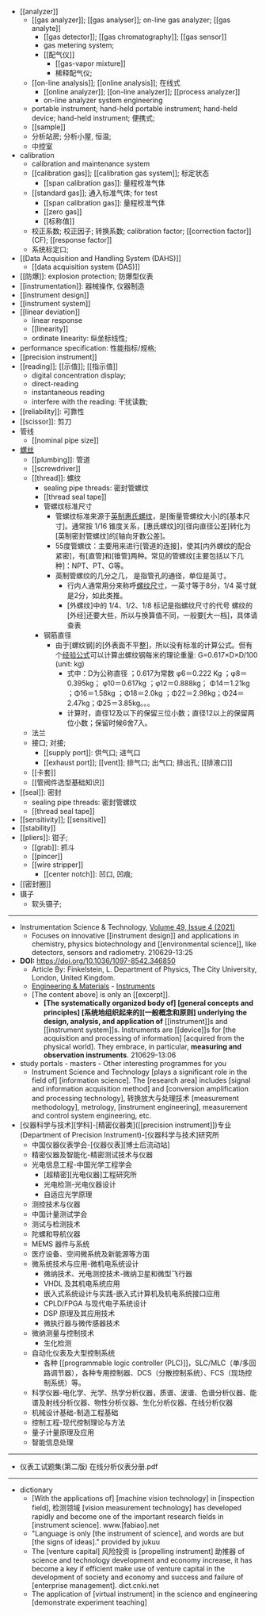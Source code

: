 - [[analyzer]]
    - [[gas analyzer]]; [[gas analyser]]; on-line gas analyzer; [[gas analyte]]
        - [[gas detector]]; [[gas chromatography]]; [[gas sensor]]
        - gas metering system; 
        - [[配气仪]]
            - [[gas-vapor mixture]]
            - 稀释配气仪; 
    - [[on-line analysis]]; [[online analysis]]; 在线式
        - [[online analyzer]]; [[on-line analyzer]]; [[process analyzer]]
        - on-line analyzer system engineering
    - portable instrument; hand-held portable instrument; hand-held device; hand-held instrument; 便携式;  
    - [[sample]]
    - 分析站房; 分析小屋, 恒温;
    - 中控室
- calibration
    - calibration and maintenance system
    - [[calibration gas]]; [[calibration gas system]]; 标定状态
        - [[span calibration gas]]: 量程校准气体
    - [[standard gas]]; 通入标准气体; for test
        - [[span calibration gas]]: 量程校准气体
        - [[zero gas]]
        - [[标称值]]
    - 校正系数; 校正因子; 转换系数; calibration factor; [[correction factor]] (CF); [[response factor]]
    - 系统标定口;
- [[Data Acquisition and Handling System (DAHS)]]
    - [[data acquisition system (DAS)]]
- [[防爆]]: explosion protection; 防爆型仪表
- [[instrumentation]]: 器械操作, 仪器制造 
- [[instrument design]]
- [[instrument system]]
- [[linear deviation]]
    - linear response
    - [[linearity]]
    - ordinate linearity: 纵坐标线性;
- performance specification: 性能指标/规格;
- [[precision instrument]]
- [[reading]]; [[示值]]; [[指示值]]
    - digital concentration display; 
    - direct-reading
    - instantaneous reading
    - interfere with the reading: 干扰读数; 
- [[reliability]]: 可靠性
- [[scissor]]: 剪刀
- 管线
    - [[nominal pipe size]]
- [螺丝]([[screw]])
    - [[plumbing]]: 管道
    - [[screwdriver]]
    - [[thread]]: 螺纹
        - sealing pipe threads: 密封管螺纹
        - [[thread seal tape]]
        - 管螺纹标准尺寸
            - 管螺纹标准来源于[英制惠氏螺纹](((HOT6rPflk)))，是[衡量管螺纹大小]的[基本尺寸]。通常按 1/16 锥度关系，[惠氏螺纹]的[径向直径公差]转化为[英制密封管螺纹]的[轴向牙数公差]。
            - 55度管螺纹：主要用来进行[管道的连接]，使其[内外螺纹的配合紧密]，有[直管]和[锥管]两种。常见的管螺纹[主要包括以下几种]：NPT、PT、G等。
            - 英制管螺纹的几分之几， 是指管孔的通径，单位是英寸。
                - 行内人通常用分来称呼[螺纹尺寸](https://zhidao.baidu.com/question/67581402.html)，一英寸等于8分，1/4 英寸就是2分，如此类推。
                - [外螺纹]中的 1/4、1/2、1/8 标记是指螺纹尺寸的代号
螺纹的[外经]还要大些，所以与换算值不同，一般要[大一档]，具体请查表
        - 钢筋直径
            - 由于[螺纹钢]的[外表面不平整]，所以没有标准的计算公式。但有个[经验公式](https://zhidao.baidu.com/question/815116478331216212.html)可以计算出螺纹钢每米的理论重量: G=0.617×D×D/100 (unit: kg)
                - 式中：D为公称直径 ；0.617为常数 φ6＝0.222 Kg ；φ8＝0.395kg； φ10＝0.617kg ；φ12＝0.888kg； Φ14＝1.21kg ；Φ16＝1.58kg ；Φ18＝2.0kg ；Φ22＝2.98kg；Φ24＝2.47kg；Φ25＝3.85kg。。。
                - 计算时，直径12及以下的保留三位小数；直径12以上的保留两位小数；保留时候6舍7入。
    - 法兰
    - 接口; 对接;
        - [[supply port]]: 供气口; 进气口
        - [[exhaust port]]; [[vent]]; 排气口; 出气口; 排出孔; [[排液口]]
    - [[卡套]]
    - [[管阀件选型基础知识]]
- [[seal]]: 密封
    - sealing pipe threads: 密封管螺纹
    - [[thread seal tape]]
- [[sensitivity]]; [[sensitive]]
- [[stability]]
- [[pliers]]: 钳子;
    - [[grab]]: 抓斗 
    - [[pincer]]
    - [[wire stripper]]
        - [[center notch]]: 凹口, 凹痕;
- [[密封圈]]
- 镊子
    - 软头镊子;
- ---
- Instrumentation Science & Technology, [Volume 49, Issue 4 (2021)](https://www.tandfonline.com/toc/list20/current)
    - Focuses on innovative [[instrument design]] and applications in chemistry, physics biotechnology and [[environmental science]], like detectors, sensors and radiometry.
210629-13:25
- **DOI:** https://doi.org/10.1036/1097-8542.346850
    - Article By: Finkelstein, L. Department of Physics, The City University, London, United Kingdom.
    - [Engineering & Materials](https://www.accessscience.com/topics/engineering-materials) - [Instruments](https://www.accessscience.com/topics/engineering-materials/instruments)
    - [The content above] is only an [[excerpt]].
        - **[The systematically organized body of] [general concepts and principles] [系统地组织起来的][一般概念和原则] underlying the design, analysis, and application of** [[instrument]]s and [[instrument system]]s. Instruments are [[device]]s for [the acquisition and processing of information] [acquired from the physical world]. They embrace, in particular, **measuring and observation instruments**.
210629-13:06
- study portals - masters - Other interesting programmes for you
    - Instrument Science and Technology [plays a significant role in the field of] [information science]. The [research area] includes [signal and information acquisition method] and [conversion amplification and processing technology], 转换放大与处理技术 [measurement methodology], metrology, [instrument engineering], measurement and control system engineering, etc.
- [仪器科学与技术][学科]-[精密仪器类]([[precision instrument]])专业 (Department of Precision Instrument)-[仪器科学与技术]研究所
    - 中国仪器仪表学会-[仪器仪表][博士后流动站]
    - 精密仪器及智能化-精密测试技术与仪器
    - 光电信息工程-中国光学工程学会
        - [超精密][光电仪器]工程研究所
        - 光电检测-光电仪器设计
        - 自适应光学原理
    - 测控技术与仪器
    - 中国计量测试学会
    - 测试与检测技术
    - 陀螺和导航仪器
    - MEMS 器件与系统
    - 医疗设备、空间微系统及新能源等方面
    - 微系统技术与应用-微机电系统设计
        - 微纳技术、光电测控技术-微纳卫星和微型飞行器
        - VHDL 及其机电系统应用
        - 嵌入式系统设计与实践-嵌入式计算机及机电系统接口应用
        - CPLD/FPGA 与现代电子系统设计
        - DSP 原理及其应用技术
        - 微执行器与微传感器技术
    - 微纳测量与控制技术
        - 生化检测
    - 自动化仪表及大型控制系统
        - 各种 [[programmable logic controller (PLC)]]，SLC/MLC（单/多回路调节器），各种专用控制器、DCS（分散控制系统）、FCS（现场控制系统）等。
    - 科学仪器-电化学、光学、热学分析仪器，质谱、波谱、色谱分析仪器、能谱及射线分析仪器、物性分析仪器、生化分析仪器、在线分析仪器
    - 机械设计基础-制造工程基础
    - 控制工程-现代控制理论与方法
    - 量子计量原理及应用
    - 智能信息处理
- ---
- 仪表工试题集(第二版) 在线分析仪表分册.pdf
- ---
- dictionary 
    - [With the applications of] [machine vision technology] in [inspection field], 检测领域 [vision measurement technology] has developed rapidly and become one of the important research fields in [instrument science]. www.[fabiao].net
    - "Language is only [the instrument of science], and words are but [the signs of ideas]." provided by jukuu
    - The [venture capital] 风险投资 is [propelling instrument] 助推器 of science and technology development and economy increase, it has become a key if efficient make use of venture capital in the development of society and economy and success and failure of [enterprise management]. dict.cnki.net
    - The application of [virtual instrument] in the science and engineering [demonstrate experiment teaching]
